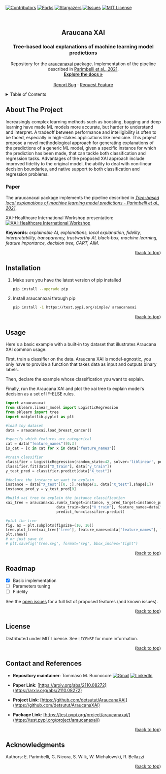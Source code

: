 <div id="top"></div>

[![Contributors][contributors-shield]][contributors-url]
[![Forks][forks-shield]][forks-url]
[![Stargazers][stars-shield]][stars-url]
[![Issues][issues-shield]][issues-url]
[![MIT License][license-shield]][license-url]

<br />
<div align="center">
  <h2>
    Araucana XAI
  </h2>

  <h3 align="center">Tree-based local explanations of machine learning model predictions</h3>

  <p align="center">
    Repository for the <a href="https://test.pypi.org/project/araucanaxai/">araucanaxai</a> package. Implementation of the pipeline described in <a href="https://arxiv.org/abs/2110.08272">Parimbelli et al., 2021</a>.
    <br />
    <a href="https://github.com/detsutut/AraucanaXAI"><strong>Explore the docs »</strong></a>
    <br />
    <br />
    <a href="https://github.com/detsutut/AraucanaXAI/issues">Report Bug</a>
    ·
    <a href="https://github.com/detsutut/AraucanaXAI/issues">Request Feature</a>
  </p>
</div>



<!-- TABLE OF CONTENTS -->
<details>
  <summary>Table of Contents</summary>
  <ol>
    <li><a href="#about-the-project">About The Project</a></li>
    <li><a href="#installation">Installation</a></li>
    <li><a href="#usage">Usage</a></li>
    <li><a href="#roadmap">Roadmap</a></li>
    <li><a href="#license">License</a></li>
    <li><a href="#contact">Contact</a></li>
    <li><a href="#acknowledgments">Acknowledgments</a></li>
  </ol>
</details>



<!-- ABOUT THE PROJECT -->
## About The Project

Increasingly complex learning methods such as boosting, bagging and deep learning have made ML models more accurate, but harder to understand and interpret. A tradeoff between performance and intelligibility is often to be faced, especially in high-stakes applications like medicine. This project propose a novel methodological approach for generating explanations of the predictions of a generic ML model, given a specific instance for which the prediction has been made, that can tackle both classification and regression tasks. Advantages of the proposed XAI approach include improved fidelity to the original model, the ability to deal with non-linear decision boundaries, and native support to both classification and regression problems.

### Paper
The araucanaxai package implements the pipeline described in <a href="https://arxiv.org/abs/2110.08272">*Tree-based local explanations of machine learning model predictions - Parimbelli et al., 2021*</a>.

XAI-Healthcare International Workshop presentation:<br/>
[![XAI-Healthcare International Workshop](https://img.youtube.com/vi/N22QYvTZFBk/0.jpg)](https://www.youtube.com/watch?v=N22QYvTZFBk)

**Keywords**: *explainable AI, explanations, local explanation, fidelity, interpretability, transparency, trustworthy AI, black-box, machine learning, feature importance, decision tree, CART, AIM*.

<p align="right">(<a href="#top">back to top</a>)</p>

<!-- INSTALLATION -->
## Installation

1. Make sure you have the latest version of pip installed
   ```sh
   pip install --upgrade pip
    ```
2. Install araucanaxai through pip
    ```sh
    pip install -i https://test.pypi.org/simple/ araucanaxai
    ```

<p align="right">(<a href="#top">back to top</a>)</p>

<!-- USAGE EXAMPLES -->
## Usage

Here's a basic example with a built-in toy dataset that illustrates Araucana XAI common usage. 

First, train a classifier on the data. Araucana XAI is model-agnostic, you only have to provide a function that takes data as input and outputs binary labels.

Then, declare the example whose classification you want to explain.

Finally, run the Araucana XAI and plot the xai tree to explain model's decision as a set of IF-ELSE rules.

```python
import araucanaxai
from sklearn.linear_model import LogisticRegression
from sklearn import tree
import matplotlib.pyplot as plt

#load toy dataset
data = araucanaxai.load_breast_cancer()

#specify which features are categorical
cat = data["feature_names"][0:3]
is_cat = [x in cat for x in data["feature_names"]]

#train classifier
classifier = LogisticRegression(random_state=42, solver='liblinear', penalty='l1')
classifier.fit(data["X_train"], data["y_train"])
y_test_pred = classifier.predict(data["X_test"])

#declare the instance we want to explain
instance = data["X_test"][0, :].reshape(1, data["X_test"].shape[1])
instance_pred_y = y_test_pred[0]

#build xai tree to explain the instance classification
xai_tree = araucanaxai.run(x_target=instance, y_pred_target=instance_pred_y,
                       data_train=data["X_train"], feature_names=data["feature_names"], cat_list=is_cat,
                       predict_fun=classifier.predict)

#plot the tree
fig, ax = plt.subplots(figsize=(10, 10))
tree.plot_tree(xai_tree['tree'], feature_names=data["feature_names"], filled=True, class_names=data["target_names"])
plt.show()
# or just save it
# plt.savefig('tree.svg', format='svg', bbox_inches="tight")


```


<p align="right">(<a href="#top">back to top</a>)</p>



<!-- ROADMAP -->
## Roadmap

- [x] Basic implementation
- [ ] Parameters tuning
- [ ] Fidelity

See the [open issues](https://github.com/detsutut/AraucanaXAI/issues) for a full list of proposed features (and known issues).

<p align="right">(<a href="#top">back to top</a>)</p>


<!-- LICENSE -->
## License

Distributed under MIT License. See `LICENSE` for more information.

<p align="right">(<a href="#top">back to top</a>)</p>



<!-- CONTACT -->
## Contact and References

*   **Repository maintainer**: Tommaso M. Buonocore  [![Gmail][gmail-shield]][gmail-url] [![LinkedIn][linkedin-shield]][linkedin-url]  

*   **Paper Link**: [https://arxiv.org/abs/2110.08272](https://arxiv.org/abs/2110.08272)

*   **Project Link**: [https://github.com/detsutut/AraucanaXAI](https://github.com/detsutut/AraucanaXAI)

*   **Package Link**: [https://test.pypi.org/project/araucanaxai/](https://test.pypi.org/project/araucanaxai/)

<p align="right">(<a href="#top">back to top</a>)</p>



<!-- ACKNOWLEDGMENTS -->
## Acknowledgments

Authors: E. Parimbelli, G. Nicora, S. Wilk, W. Michalowski, R. Bellazzi

<p align="right">(<a href="#top">back to top</a>)</p>



<!-- MARKDOWN LINKS -->
[contributors-shield]: https://img.shields.io/github/contributors/detsutut/AraucanaXAI.svg?style=for-the-badge
[contributors-url]: https://github.com/detsutut/AraucanaXAI/graphs/contributors
[forks-shield]: https://img.shields.io/github/forks/detsutut/AraucanaXAI.svg?style=for-the-badge
[forks-url]: https://github.com/detsutut/AraucanaXAI/network/members
[stars-shield]: https://img.shields.io/github/stars/detsutut/AraucanaXAI.svg?style=for-the-badge
[stars-url]: https://github.com/detsutut/AraucanaXAI/stargazers
[issues-shield]: https://img.shields.io/github/issues/detsutut/AraucanaXAI.svg?style=for-the-badge
[issues-url]: https://github.com/detsutut/AraucanaXAI/issues
[license-shield]: https://img.shields.io/github/license/detsutut/AraucanaXAI.svg?style=for-the-badge
[license-url]: https://github.com/detsutut/AraucanaXAI/blob/master/LICENSE.txt
[linkedin-shield]: 	https://img.shields.io/badge/LinkedIn-0077B5?style=for-the-badge&logo=linkedin&logoColor=white
[linkedin-url]: https://linkedin.com/in/tbuonocore
[gmail-shield]: https://img.shields.io/badge/Gmail-D14836?style=for-the-badge&logo=gmail&logoColor=white
[gmail-url]: mailto:buonocore.tms@gmail.com
